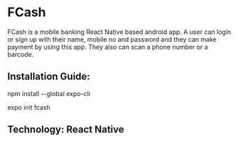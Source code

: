 # FCash
FCash is a mobile banking React Native based android app. A user can login or sign up with their name, mobile no and password and they can make payment by using this app. They also can scan a phone number or a barcode.

## Installation Guide:
npm install --global expo-cli

expo init fcash

## Technology: React Native 

